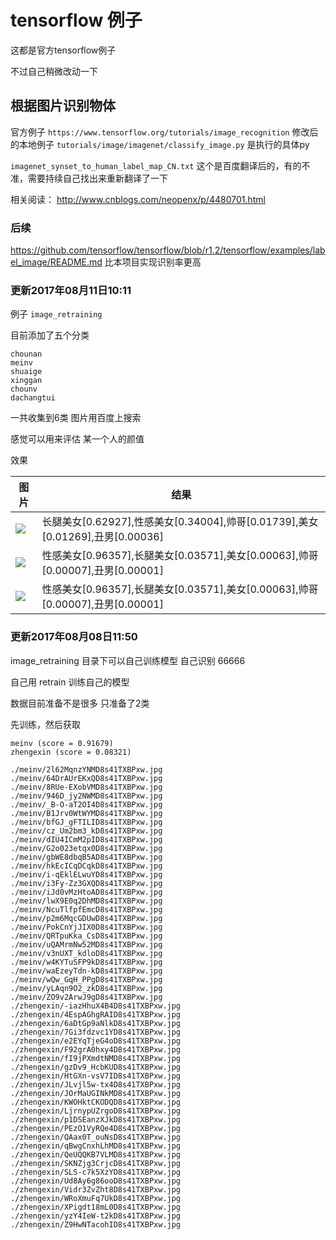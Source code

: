 # tensorflow 例子
这都是官方tensorflow例子

不过自己稍微改动一下
## 根据图片识别物体
官方例子 `https://www.tensorflow.org/tutorials/image_recognition`
修改后的本地例子 `tutorials/image/imagenet/classify_image.py` 是执行的具体py

`imagenet_synset_to_human_label_map_CN.txt`  这个是百度翻译后的，有的不准，需要持续自己找出来重新翻译了一下

相关阅读：
http://www.cnblogs.com/neopenx/p/4480701.html

### 后续

https://github.com/tensorflow/tensorflow/blob/r1.2/tensorflow/examples/label_image/README.md 比本项目实现识别率更高

### 更新2017年08月11日10:11
例子 `image_retraining`

目前添加了五个分类
```
chounan
meinv
shuaige
xinggan
chounv
dachangtui

```


一共收集到6类 图片用百度上搜索

感觉可以用来评估 某一个人的颜值

效果

|图片|结果|
|-|-|
|![](http://dynamic-image.yesky.com/740x-/uploadImages/2015/183/03/1VWS4F8TN76I.jpg)|长腿美女[0.62927],性感美女[0.34004],帅哥[0.01739],美女[0.01269],丑男[0.00036]|
|![](http://img.tupianzj.com/uploads/allimg/151228/9-15122R02H0.jpg)| 性感美女[0.96357],长腿美女[0.03571],美女[0.00063],帅哥[0.00007],丑男[0.00001]|
|![](https://b-ssl.duitang.com/uploads/item/201403/29/20140329133232_EsQtf.thumb.700_0.jpeg)| 性感美女[0.96357],长腿美女[0.03571],美女[0.00063],帅哥[0.00007],丑男[0.00001]|


### 更新2017年08月08日11:50

image_retraining 目录下可以自己训练模型  自己识别  66666

自己用 retrain 训练自己的模型


数据目前准备不是很多 只准备了2类

先训练，然后获取
```
meinv (score = 0.91679)
zhengexin (score = 0.08321)

```


```
./meinv/2l62MqnzYNMD8s41TXBPxw.jpg
./meinv/64DrAUrEKxQD8s41TXBPxw.jpg
./meinv/8RUe-EXobVMD8s41TXBPxw.jpg
./meinv/946D_jy2NWMD8s41TXBPxw.jpg
./meinv/_B-O-aT2OI4D8s41TXBPxw.jpg
./meinv/B1Jrv0WtWYMD8s41TXBPxw.jpg
./meinv/bfGJ_gFTILID8s41TXBPxw.jpg
./meinv/cz_Um2bm3_kD8s41TXBPxw.jpg
./meinv/dIU4ICmM2pID8s41TXBPxw.jpg
./meinv/G2o023etqx0D8s41TXBPxw.jpg
./meinv/gbWE8dbqB5AD8s41TXBPxw.jpg
./meinv/hkEcICqDCqkD8s41TXBPxw.jpg
./meinv/i-qEklELwuYD8s41TXBPxw.jpg
./meinv/i3Fy-Zz3GXQD8s41TXBPxw.jpg
./meinv/iJd0vMzHtoAD8s41TXBPxw.jpg
./meinv/lwX9E0q2DhMD8s41TXBPxw.jpg
./meinv/NcuTlfpfEmcD8s41TXBPxw.jpg
./meinv/p2m6MqcGDUwD8s41TXBPxw.jpg
./meinv/PokCnYjJIX0D8s41TXBPxw.jpg
./meinv/QRTpuKka_CsD8s41TXBPxw.jpg
./meinv/uQAMrmNw52MD8s41TXBPxw.jpg
./meinv/v3nUXT_kdloD8s41TXBPxw.jpg
./meinv/w4KYTuSFP9kD8s41TXBPxw.jpg
./meinv/waEzeyTdn-kD8s41TXBPxw.jpg
./meinv/wQw_GqH_PPgD8s41TXBPxw.jpg
./meinv/yLAqn9O2_zkD8s41TXBPxw.jpg
./meinv/ZO9v2ArwJ9gD8s41TXBPxw.jpg
./zhengexin/-iazHhuX4B4D8s41TXBPxw.jpg
./zhengexin/4EspAGhgRAID8s41TXBPxw.jpg
./zhengexin/6aDtGp9aNlkD8s41TXBPxw.jpg
./zhengexin/7Gi3fdzvc1YD8s41TXBPxw.jpg
./zhengexin/e2EYqTjeG4oD8s41TXBPxw.jpg
./zhengexin/F92grA0hxy4D8s41TXBPxw.jpg
./zhengexin/fI9jPXmdtNMD8s41TXBPxw.jpg
./zhengexin/gzDv9_HcbKUD8s41TXBPxw.jpg
./zhengexin/HtGXn-vsV7ID8s41TXBPxw.jpg
./zhengexin/JLvjl5w-tx4D8s41TXBPxw.jpg
./zhengexin/JOrMaUGINkMD8s41TXBPxw.jpg
./zhengexin/KWOHktCKODQD8s41TXBPxw.jpg
./zhengexin/LjrnypUZrgoD8s41TXBPxw.jpg
./zhengexin/p1DSEanzXJkD8s41TXBPxw.jpg
./zhengexin/PEzO1VyRQe4D8s41TXBPxw.jpg
./zhengexin/QAax0T_ouNsD8s41TXBPxw.jpg
./zhengexin/qBwgCnxhLhMD8s41TXBPxw.jpg
./zhengexin/QeUQQKB7VLMD8s41TXBPxw.jpg
./zhengexin/SKNZjg3CrjcD8s41TXBPxw.jpg
./zhengexin/SLS-c7k5XzYD8s41TXBPxw.jpg
./zhengexin/Ud8Ay6g86ooD8s41TXBPxw.jpg
./zhengexin/Vidr3ZvZht8D8s41TXBPxw.jpg
./zhengexin/WRoXmuFq7UkD8s41TXBPxw.jpg
./zhengexin/XPigdt18mL0D8s41TXBPxw.jpg
./zhengexin/yzY4IeW-t2kD8s41TXBPxw.jpg
./zhengexin/Z9HwNTacohID8s41TXBPxw.jpg

```